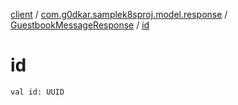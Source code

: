[client](../../index.md) / [com.g0dkar.samplek8sproj.model.response](../index.md) / [GuestbookMessageResponse](index.md) / [id](./id.md)

# id

`val id: UUID`